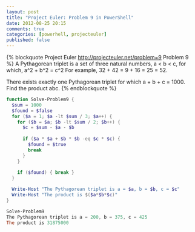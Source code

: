 ```yaml
---
layout: post
title: "Project Euler: Problem 9 in PowerShell"
date: 2012-08-25 20:15
comments: true
categories: [powerhell, projecteuler]
published: false
---
```

{% blockquote Project Euler http://projecteuler.net/problem=9 Problem 9 %}
A Pythagorean triplet is a set of three natural numbers, a < b < c, for which,
   a^2 + b^2 = c^2
For example, 32 + 42 = 9 + 16 = 25 = 52.

There exists exactly one Pythagorean triplet for which a + b + c = 1000.
Find the product abc.
{% endblockquote %}

``` ps1
function Solve-Problem9 {
  $sum = 1000
  $found = $false
  for ($a = 1; $a -lt $sum / 3; $a++) {
    for ($b = $a; $b -lt $sum / 2; $b++) {
      $c = $sum - $a - $b
 
      if ($a * $a + $b * $b -eq $c * $c) {
        $found = $true
        break
      }
    }
 
    if ($found) { break }
  }

  Write-Host "The Pythagorean triplet is a = $a, b = $b, c = $c"
  Write-Host "The product is $($a*$b*$c)" 
}

Solve-Problem9
The Pythagorean triplet is a = 200, b = 375, c = 425
The product is 31875000
```
